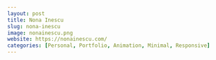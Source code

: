 ```yaml
---
layout: post
title: Nona Inescu
slug: nona-inescu
image: nonainescu.png
website: https://nonainescu.com/
categories: [Personal, Portfolio, Animation, Minimal, Responsive]
---
```

